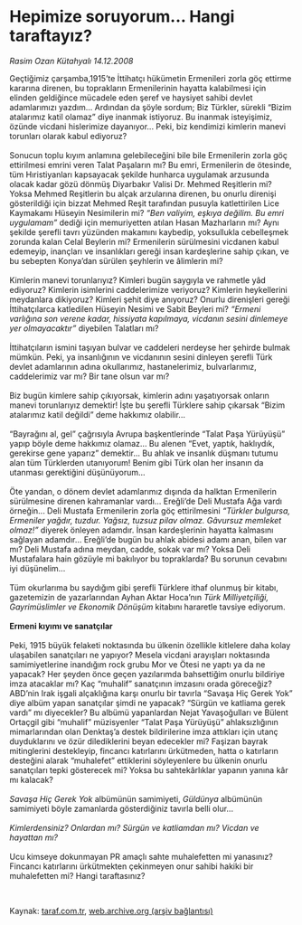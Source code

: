 # Hepimize soruyorum... Hangi taraftayız?

*Rasim Ozan Kütahyalı 14.12.2008*

<div class="taraf_structure_2col_1zq">
<div class="margen_n">



 <p>Geçtiğimiz çarşamba,1915’te İttihatçı hükümetin Ermenileri zorla göç ettirme kararına direnen, bu toprakların Ermenilerinin hayatta kalabilmesi için elinden geldiğince mücadele eden şeref ve haysiyet sahibi devlet adamlarımızı yazdım... Ardından da şöyle sordum; Biz Türkler, sürekli “Bizim atalarımız katil olamaz” diye inanmak istiyoruz. Bu inanmak isteyişimiz, özünde vicdani hislerimize dayanıyor... Peki, biz kendimizi kimlerin manevi torunları olarak kabul ediyoruz? <br/><br/>Sonucun toplu kıyım anlamına gelebileceğini bile bile Ermenilerin zorla göç ettirilmesi emrini veren Talat Paşaların mı? Bu emri, Ermenilerin de ötesinde, tüm Hıristiyanları kapsayacak şekilde hunharca uygulamak arzusunda olacak kadar gözü dönmüş Diyarbakır Valisi Dr. Mehmed Reşitlerin mi? Yoksa Mehmed Reşitlerin bu alçak arzularına direnen, bu onurlu direnişi gösterildiği için bizzat Mehmed Reşit tarafından pusuyla katlettirilen Lice Kaymakamı Hüseyin Nesimilerin mi? <i>“Ben valiyim, eşkıya değilim. Bu emri uygulamam”</i> dediği için memuriyetten atılan Hasan Mazharların mı? Aynı şekilde şerefli tavrı yüzünden makamını kaybedip, yoksullukla cebelleşmek zorunda kalan Celal Beylerin mi? Ermenilerin sürülmesini vicdanen kabul edemeyip, inançları ve insanlıkları gereği insan kardeşlerine sahip çıkan, ve bu sebepten Konya’dan sürülen şeyhlerin ve âlimlerin mi? <br/><br/>Kimlerin manevi torunlarıyız? Kimleri bugün saygıyla ve rahmetle yâd ediyoruz? Kimlerin isimlerini caddelerimize veriyoruz? Kimlerin heykellerini meydanlara dikiyoruz? Kimleri şehit diye anıyoruz? Onurlu direnişleri gereği İttihatçılarca katledilen Hüseyin Nesimi ve Sabit Beyleri mi? <i>“Ermeni varlığına son verene kadar, hissiyata kapılmaya, vicdanın sesini dinlemeye yer olmayacaktır”</i> diyebilen Talatları mı? <br/><br/>İttihatçıların ismini taşıyan bulvar ve caddeleri nerdeyse her şehirde bulmak mümkün. Peki, ya insanlığının ve vicdanının sesini dinleyen şerefli Türk devlet adamlarının adına okullarımız, hastanelerimiz, bulvarlarımız, caddelerimiz var mı? Bir tane olsun var mı? <br/><br/>Biz bugün kimlere sahip çıkıyorsak, kimlerin adını yaşatıyorsak onların manevi torunlarıyız demektir! İşte bu şerefli Türklere sahip çıkarsak “Bizim atalarımız katil değildi” deme hakkımız olabilir... <br/><br/>“Bayrağını al, gel” çağrısıyla Avrupa başkentlerinde “Talat Paşa Yürüyüşü” yapıp böyle deme hakkımız olamaz... Bu alenen “Evet, yaptık, haklıydık, gerekirse gene yaparız” demektir... Bu ahlak ve insanlık düşmanı tutumu alan tüm Türklerden utanıyorum! Benim gibi Türk olan her insanın da utanması gerektiğini düşünüyorum... <br/><br/>Öte yandan, o dönem devlet adamlarımız dışında da halktan Ermenilerin sürülmesine direnen kahramanlar vardı... Ereğli’de Deli Mustafa Ağa vardı örneğin... Deli Mustafa Ermenilerin zorla göç ettirilmesini <i>“Türkler bulgursa, Ermeniler yağdır, tuzdur. Yağsız, tuzsuz pilav olmaz. Gâvursuz memleket olmaz!”</i> diyerek önleyen adamdır. İnsan kardeşlerinin hayatta kalmasını sağlayan adamdır... Ereğli’de bugün bu ahlak abidesi adamı anan, bilen var mı? Deli Mustafa adına meydan, cadde, sokak var mı? Yoksa Deli Mustafalara hain gözüyle mi bakılıyor bu topraklarda? Bu sorunun cevabını iyi düşünelim... <br/><br/>Tüm okurlarıma bu saydığım gibi şerefli Türklere ithaf olunmuş bir kitabı, gazetemizin de yazarlarından Ayhan Aktar Hoca’nın <i>Türk Milliyetçiliği, Gayrimüslimler ve Ekonomik Dönüşüm</i> kitabını hararetle tavsiye ediyorum.<b> <br/><br/>Ermeni kıyımı ve sanatçılar</b> <br/><br/>Peki, 1915 büyük felaketi noktasında bu ülkenin özellikle kitlelere daha kolay ulaşabilen sanatçıları ne yapıyor? Mesela vicdani arayışları noktasında samimiyetlerine inandığım rock grubu Mor ve Ötesi ne yaptı ya da ne yapacak? Her şeyden önce geçen yazılarımda bahsettiğim onurlu bildiriye imza atacaklar mı? Kaç “muhalif” sanatçının imzasını orada göreceğiz? ABD’nin Irak işgali alçaklığına karşı onurlu bir tavırla “Savaşa Hiç Gerek Yok” diye albüm yapan sanatçılar şimdi ne yapacak? “Sürgün ve katliama gerek vardı” mı diyecekler? Bu albümü yapanlardan Nejat Yavaşoğulları ve Bülent Ortaçgil gibi “muhalif” müzisyenler “Talat Paşa Yürüyüşü” ahlaksızlığının mimarlarından olan Denktaş’a destek bildirilerine imza attıkları için utanç duyduklarını ve özür dilediklerini beyan edecekler mi? Faşizan bayrak mitinglerini destekleyip, fincancı katırlarını ürkütmeden, hatta o katırların desteğini alarak “muhalefet” ettiklerini söyleyenlere bu ülkenin onurlu sanatçıları tepki gösterecek mi? Yoksa bu sahtekârlıklar yapanın yanına kâr mı kalacak?<i> <br/><br/>Savaşa Hiç Gerek Yok</i> albümünün samimiyeti, <i>Güldünya</i> albümünün samimiyeti böyle zamanlarda gösterdiğiniz tavırla belli olur...<i> <br/><br/>Kimlerdensiniz? Onlardan mı? Sürgün ve katliamdan mı? Vicdan ve hayattan mı? </i><br/><br/>Ucu kimseye dokunmayan PR amaçlı sahte muhalefetten mi yanasınız? Fincancı katırlarını ürkütmekten çekinmeyen onur sahibi hakiki bir muhalefetten mi? Hangi taraftasınız?<b> </b></p>

<br/>


<div id="taraf_not">
</div>

</div>


</div>

Kaynak: [taraf.com.tr](http://taraf.com.tr:80/makale/3101.htm), [web.archive.org (arşiv bağlantısı)](http://web.archive.org/web/20090207205336/http://taraf.com.tr:80/makale/3101.htm)
